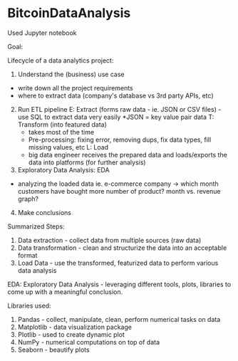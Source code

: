 # BitcoinDataAnalysis
Used Jupyter notebook

Goal: 

Lifecycle of a data analytics project: 
1. Understand the (business) use case
- write down all the project requirements
- where to extract data (company's database vs 3rd party APIs, etc)
2. Run ETL pipeline
  E: Extract (forms raw data - ie. JSON or CSV files) - use SQL to extract data very easily
    *JSON = key value pair data 
  T: Transform (into featured data)
    - takes most of the time
    - Pre-processing: fixing error, removing dups, fix data types, fill missing values, etc
  L: Load
    - big data engineer receives the prepared data and loads/exports the data into platforms (for further analysis)
3. Exploratory Data Analysis: EDA
- analyzing the loaded data
  ie. e-commerce company -> which month customers have bought more number of product? month vs. revenue graph?  
4. Make conclusions


Summarized Steps: 
1. Data extraction - collect data from multiple sources (raw data)
2. Data transformation - clean and structurize the data into an acceptable format
3. Load Data - use the transformed, featurized data to perform various data analysis

EDA: Exploratory Data Analysis - leveraging different tools, plots, libraries to come up with a meaningful conclusion. 

Libraries used: 
1. Pandas - collect, manipulate, clean, perform numerical tasks on data
2. Matplotlib - data visualization package
3. Plotlib - used to create dynamic plot
4. NumPy - numerical computations on top of data
5. Seaborn - beautify plots 
